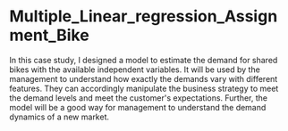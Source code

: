 # Multiple_Linear_regression_Assignment_Bike

In this case study, I designed a model to estimate the 
demand for shared bikes with the available independent 
variables. It will be used by the management to understand 
how exactly the demands vary with different features. They 
can accordingly manipulate the business strategy to meet 
the demand levels and meet the customer's expectations. 
Further, the model will be a good way for management to 
understand the demand dynamics of a new market.


